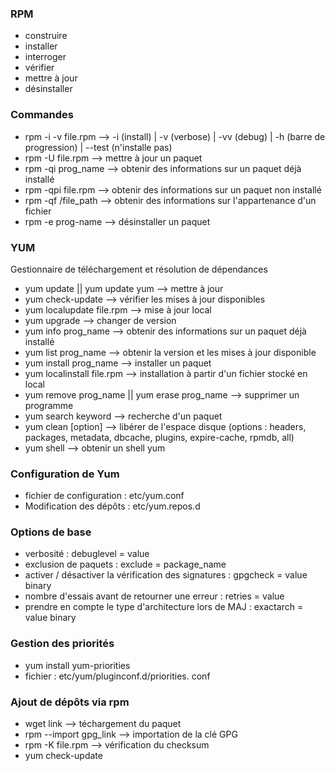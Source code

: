 ### RPM
- construire 
- installer
- interroger
- vérifier
- mettre à jour
- désinstaller

### Commandes
- rpm -i -v file.rpm  --> -i (install) | -v (verbose) | -vv (debug) | -h (barre de progression) | --test (n'installe pas)
- rpm -U file.rpm  --> mettre à jour un paquet
- rpm -qi prog_name  --> obtenir des informations sur un paquet déjà installé
- rpm -qpi file.rpm  --> obtenir des informations sur un paquet non installé
- rpm -qf /file_path  --> obtenir des informations sur l'appartenance d'un fichier 
- rpm -e prog-name  --> désinstaller un paquet

### YUM
Gestionnaire de téléchargement et résolution de dépendances
- yum update || yum update yum --> mettre à jour 
- yum check-update  --> vérifier les mises à jour disponibles 
- yum localupdate file.rpm --> mise à jour local
- yum upgrade  --> changer de version 
- yum info prog_name  --> obtenir des informations sur un paquet déjà installé
- yum list prog_name  --> obtenir la version et les mises à jour disponible 
- yum install prog_name  --> installer un paquet 
- yum localinstall file.rpm  --> installation à partir d'un fichier stocké en local 
- yum remove prog_name || yum erase prog_name  --> supprimer un programme 
- yum search keyword  --> recherche d'un paquet
- yum clean [option]  --> libérer de l'espace disque (options : headers, packages, metadata, dbcache, plugins, expire-cache, rpmdb, all)
- yum shell  --> obtenir un shell yum 

### Configuration de Yum
- fichier de configuration : etc/yum.conf
- Modification des dépôts : etc/yum.repos.d

### Options de base 
- verbosité : debuglevel = value
- exclusion de paquets : exclude = package_name
- activer / désactiver la vérification des signatures : gpgcheck = value binary
- nombre d'essais avant de retourner une erreur : retries = value
- prendre en compte le type d'architecture lors de MAJ : exactarch = value binary

### Gestion des priorités
- yum install yum-priorities
- fichier : etc/yum/pluginconf.d/priorities. conf

### Ajout de dépôts via rpm 
- wget link  --> téchargement du paquet
- rpm --import gpg_link  --> importation de la clé GPG
- rpm -K file.rpm --> vérification du checksum
- yum check-update
